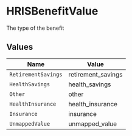# HRISBenefitValue

The type of the benefit


## Values

| Name                | Value               |
| ------------------- | ------------------- |
| `RetirementSavings` | retirement_savings  |
| `HealthSavings`     | health_savings      |
| `Other`             | other               |
| `HealthInsurance`   | health_insurance    |
| `Insurance`         | insurance           |
| `UnmappedValue`     | unmapped_value      |